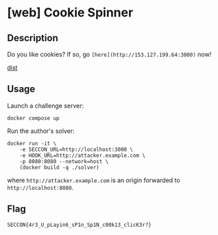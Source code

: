 # [web] Cookie Spinner

## Description

Do you like cookies? If so, go `[here](http://153.127.199.64:3000)` now!

[dist](files/dist)

## Usage

Launch a challenge server:

```
docker compose up
```

Run the author's solver:

```
docker run -it \
    -e SECCON_URL=http://localhost:3000 \
    -e HOOK_URL=http://attacker.example.com \
    -p 8080:8080 --network=host \
    (docker build -q ./solver)
```

where `http://attacker.example.com` is an origin forwarded to `http://localhost:8080`.

## Flag

```
SECCON{4r3_U_pLayin6_sP1n_Sp1N_c00k13_clicK3r?}
```

